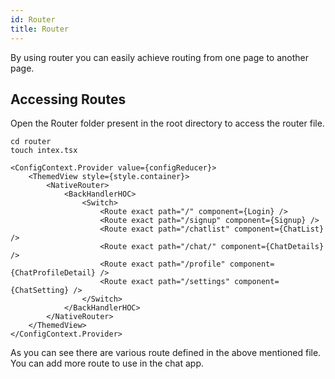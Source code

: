 ```yaml
---
id: Router
title: Router
---
```


By using router you can easily achieve routing from one page to another page.

## Accessing Routes
Open the Router folder present in the root directory to access the router file.

```
cd router
touch intex.tsx
```

```
<ConfigContext.Provider value={configReducer}>
    <ThemedView style={style.container}>
        <NativeRouter>
            <BackHandlerHOC>
                <Switch>
                    <Route exact path="/" component={Login} />
                    <Route exact path="/signup" component={Signup} />
                    <Route exact path="/chatlist" component={ChatList} />
                    <Route exact path="/chat/" component={ChatDetails} />
                    <Route exact path="/profile" component={ChatProfileDetail} />
                    <Route exact path="/settings" component={ChatSetting} />
                </Switch>
            </BackHandlerHOC>
        </NativeRouter>
    </ThemedView>
</ConfigContext.Provider>
```

As you can see there are various route defined in the above mentioned file. You can add more route to use in the chat app.